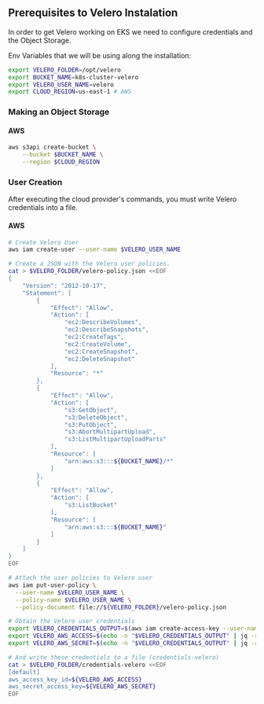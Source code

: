## Prerequisites to Velero Instalation

In order to get Velero working on EKS we need to configure credentials and the Object Storage.

Env Variables that we will be using along the installation:
```sh
export VELERO_FOLDER=/opt/velero
export BUCKET_NAME=k8s-cluster-velero
export VELERO_USER_NAME=velero
export CLOUD_REGION=us-east-1 # AWS
```

### Making an Object Storage
#### AWS

```sh
aws s3api create-bucket \
    --bucket $BUCKET_NAME \
    --region $CLOUD_REGION
```

### User Creation

After executing the cloud provider's commands, you must write Velero credentials into a file.

#### AWS

```sh
# Create Velero User
aws iam create-user --user-name $VELERO_USER_NAME

# Create a JSON with the Velero user policies.
cat > $VELERO_FOLDER/velero-policy.json <<EOF
{
    "Version": "2012-10-17",
    "Statement": [
        {
            "Effect": "Allow",
            "Action": [
                "ec2:DescribeVolumes",
                "ec2:DescribeSnapshots",
                "ec2:CreateTags",
                "ec2:CreateVolume",
                "ec2:CreateSnapshot",
                "ec2:DeleteSnapshot"
            ],
            "Resource": "*"
        },
        {
            "Effect": "Allow",
            "Action": [
                "s3:GetObject",
                "s3:DeleteObject",
                "s3:PutObject",
                "s3:AbortMultipartUpload",
                "s3:ListMultipartUploadParts"
            ],
            "Resource": [
                "arn:aws:s3:::${BUCKET_NAME}/*"
            ]
        },
        {
            "Effect": "Allow",
            "Action": [
                "s3:ListBucket"
            ],
            "Resource": [
                "arn:aws:s3:::${BUCKET_NAME}"
            ]
        }
    ]
}
EOF

# Attach the user policies to Velero user
aws iam put-user-policy \
  --user-name $VELERO_USER_NAME \
  --policy-name $VELERO_USER_NAME \
  --policy-document file://${VELERO_FOLDER}/velero-policy.json

# Obtain the Velero user credentials
export VELERO_CREDENTIALS_OUTPUT=$(aws iam create-access-key --user-name $VELERO_USER_NAME)
export VELERO_AWS_ACCESS=$(echo -n "$VELERO_CREDENTIALS_OUTPUT" | jq -r '.AccessKey.AccessKeyId')
export VELERO_AWS_SECRET=$(echo -n "$VELERO_CREDENTIALS_OUTPUT" | jq -r '.AccessKey.SecretAccessKey')

# And write these credentials to a file (credentials-velero)
cat > $VELERO_FOLDER/credentials-velero <<EOF
[default]
aws_access_key_id=${VELERO_AWS_ACCESS}
aws_secret_access_key=${VELERO_AWS_SECRET}
EOF
```

